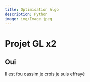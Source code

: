 ```yaml
---
title: Optimisation Algo
description: Python
image: img/Image.jpeg
---
```


# Projet GL x2
## Oui

Il est fou cassim je crois je suis effrayé